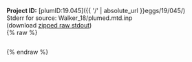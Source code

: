 **Project ID:** [plumID:19.045]({{ '/' | absolute_url }}eggs/19/045/)  
Stderr for source:  Walker_18/plumed.mtd.inp   
(download [zipped raw stdout](plumed.mtd.inp.plumed.stdout.txt.zip))  
{% raw %}
<pre>
</pre>
{% endraw %}
